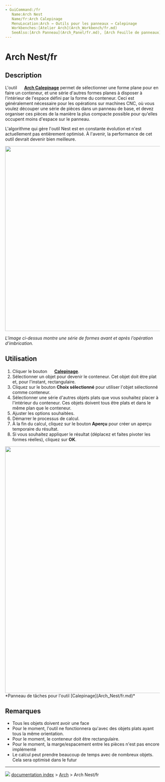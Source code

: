 ```yaml
---
- GuiCommand:/fr
   Name:Arch Nest
   Name/fr:Arch Calepinage
   MenuLocation:Arch → Outils pour les panneaux → Calepinage
   Workbenches:[Atelier Arch](Arch_Workbench/fr.md)
   SeeAlso:[Arch Panneau](Arch_Panel/fr.md), [Arch Feuille de panneaux](Arch_Panel_Sheet/fr.md)
---
```


# Arch Nest/fr

## Description

L\'outil **<img src="images/Arch_Nest.svg" width=16px> [Arch Calepinage](Arch_Nest/fr.md)** permet de sélectionner une forme plane pour en faire un conteneur, et une série d\'autres formes planes à disposer à l\'intérieur de l\'espace défini par la forme du conteneur. Ceci est généralement nécessaire pour les opérations sur machines CNC, où vous voulez découper une série de pièces dans un panneau de base, et devez organiser ces pièces de la manière la plus compacte possible pour qu\'elles occupent moins d\'espace sur le panneau.

L\'algorithme qui gère l\'outil Nest est en constante évolution et n\'est actuellement pas entièrement optimisé. À l\'avenir, la performance de cet outil devrait devenir bien meilleure.

<img alt="" src=images/Arch_Nest_example.jpg  style="width:600px;">

*L\'image ci-dessus montre une série de formes avant et après l\'opération d\'imbrication.*

## Utilisation

1.  Cliquer le bouton **<img src="images/Arch_Nest.svg" width=16px> [Calepinage](Arch_Nest/fr.md)**.
2.  Sélectionner un objet pour devenir le conteneur. Cet objet doit être plat et, pour l\'instant, rectangulaire.
3.  Cliquez sur le bouton **Choix sélectionné** pour utiliser l\'objet sélectionné comme conteneur.
4.  Sélectionner une série d\'autres objets plats que vous souhaitez placer à l\'intérieur du conteneur. Ces objets doivent tous être plats et dans le même plan que le conteneur.
5.  Ajuster les options souhaitées.
6.  Démarrer le processus de calcul.
7.  À la fin du calcul, cliquez sur le bouton **Aperçu** pour créer un aperçu temporaire du résultat.
8.  Si vous souhaitez appliquer le résultat (déplacez et faites pivoter les formes réelles), cliquez sur **OK**.

<img alt="" src=images/Arch_Nest_panel.jpg  style="width:800px;"> 
*Panneau de tâches pour l'outil [Calepinage](Arch_Nest/fr.md)*

## Remarques

-   Tous les objets doivent avoir une face
-   Pour le moment, l\'outil ne fonctionnera qu\'avec des objets plats ayant tous la même orientation.
-   Pour le moment, le conteneur doit être rectangulaire.
-   Pour le moment, la marge/espacement entre les pièces n\'est pas encore implémenté
-   Le calcul peut prendre beaucoup de temps avec de nombreux objets. Cela sera optimisé dans le futur



---
![](images/Right_arrow.png) [documentation index](../README.md) > [Arch](Arch_Workbench.md) > Arch Nest/fr
